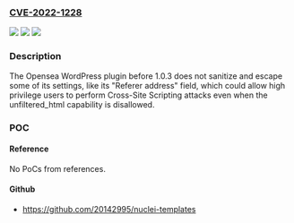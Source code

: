 ### [CVE-2022-1228](https://cve.mitre.org/cgi-bin/cvename.cgi?name=CVE-2022-1228)
![](https://img.shields.io/static/v1?label=Product&message=Opensea&color=blue)
![](https://img.shields.io/static/v1?label=Version&message=1.0.3%3C%201.0.3%20&color=brighgreen)
![](https://img.shields.io/static/v1?label=Vulnerability&message=CWE-79%20Cross-site%20Scripting%20(XSS)&color=brighgreen)

### Description

The Opensea WordPress plugin before 1.0.3 does not sanitize and escape some of its settings, like its "Referer address" field, which could allow high privilege users to perform Cross-Site Scripting attacks even when the unfiltered_html capability is disallowed.

### POC

#### Reference
No PoCs from references.

#### Github
- https://github.com/20142995/nuclei-templates

